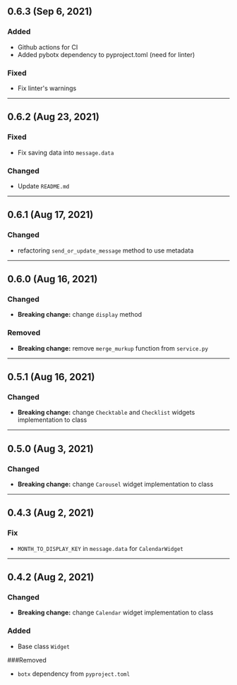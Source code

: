 ## 0.6.3 (Sep 6, 2021)

### Added
* Github actions for CI
* Added pybotx dependency to pyproject.toml (need for linter)

### Fixed
* Fix linter's warnings
___

## 0.6.2 (Aug 23, 2021)

### Fixed
* Fix saving data into `message.data`

### Changed
* Update `README.md`
---

## 0.6.1 (Aug 17, 2021)

### Changed
* refactoring `send_or_update_message` method to use metadata
---

## 0.6.0 (Aug 16, 2021)

### Changed
* **Breaking change:** change `display` method


### Removed
* **Breaking change:** remove  `merge_murkup` function from `service.py`
---


## 0.5.1 (Aug 16, 2021)

### Changed
* **Breaking change:** change `Checktable` and `Checklist` widgets implementation to class

---


## 0.5.0 (Aug 3, 2021)

### Changed
* **Breaking change:** change `Carousel` widget implementation to class

---

## 0.4.3 (Aug 2, 2021)

### Fix
* `MONTH_TO_DISPLAY_KEY` in `message.data` for `CalendarWidget`

---

## 0.4.2 (Aug 2, 2021)

### Changed
* **Breaking change:** change `Calendar` widget implementation to class

### Added
* Base class `Widget`

###Removed
* `botx` dependency from `pyproject.toml`
